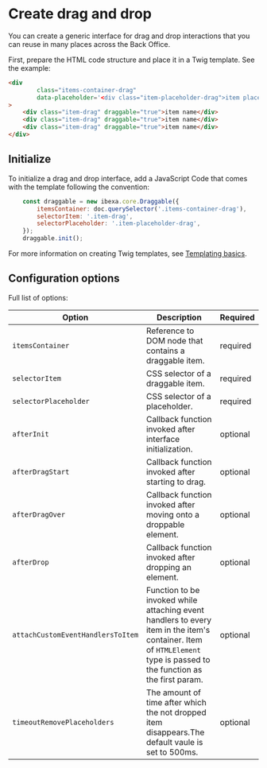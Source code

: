 # Create drag and drop

You can create a generic interface for drag and drop interactions that you can reuse in many places across the Back Office.

First, prepare the HTML code structure and place it in a Twig template. See the example:

```html
<div 
        class="items-container-drag"
        data-placeholder='<div class="item-placeholder-drag">item placeholder name</div>'
>
    <div class="item-drag" draggable="true">item name</div>
    <div class="item-drag" draggable="true">item name</div>
    <div class="item-drag" draggable="true">item name</div>
</div>
```

## Initialize

To initialize a drag and drop interface, add a JavaScript Code that comes with the template following the convention:

```javascript
    const draggable = new ibexa.core.Draggable({
        itemsContainer: doc.querySelector('.items-container-drag'),
        selectorItem: '.item-drag',
        selectorPlaceholder: '.item-placeholder-drag',
    });
    draggable.init();
```

For more information on creating Twig templates, see [Templating basics](../guide/content_rendering/templates/templates.md).

## Configuration options

Full list of options:

|Option|Description|Required|
|------|-----------|--------|
|`itemsContainer`|Reference to DOM node that contains a draggable item.|required|
|`selectorItem`|CSS selector of a draggable item.|required|
|`selectorPlaceholder`|CSS selector of a placeholder.|required|
|`afterInit`|Callback function invoked after interface initialization.|optional|
|`afterDragStart`|Callback function invoked after starting to drag.|optional|
|`afterDragOver`|Callback function invoked after moving onto a droppable element.|optional|
|`afterDrop`|Callback function invoked after dropping an element.|optional|
|`attachCustomEventHandlersToItem`|Function to be invoked while attaching event handlers to every item in the item's container. Item of `HTMLElement` type is passed to the function as the first param.|optional|
|`timeoutRemovePlaceholders`|The amount of time after which the not dropped item disappears.The default vaule is set to 500ms.|optional|
